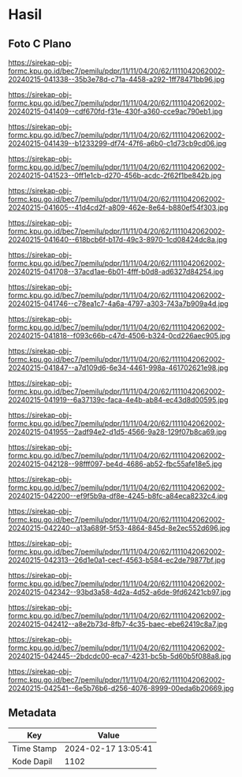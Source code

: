 # Hasil

## Foto C Plano

https://sirekap-obj-formc.kpu.go.id/bec7/pemilu/pdpr/11/11/04/20/62/1111042062002-20240215-041338--35b3e78d-c71a-4458-a292-1ff78471bb96.jpg

https://sirekap-obj-formc.kpu.go.id/bec7/pemilu/pdpr/11/11/04/20/62/1111042062002-20240215-041409--cdf670fd-f31e-430f-a360-cce9ac790eb1.jpg

https://sirekap-obj-formc.kpu.go.id/bec7/pemilu/pdpr/11/11/04/20/62/1111042062002-20240215-041439--b1233299-df74-47f6-a6b0-c1d73cb9cd06.jpg

https://sirekap-obj-formc.kpu.go.id/bec7/pemilu/pdpr/11/11/04/20/62/1111042062002-20240215-041523--0ff1e1cb-d270-456b-acdc-2f62f1be842b.jpg

https://sirekap-obj-formc.kpu.go.id/bec7/pemilu/pdpr/11/11/04/20/62/1111042062002-20240215-041605--41d4cd2f-a809-462e-8e64-b880ef54f303.jpg

https://sirekap-obj-formc.kpu.go.id/bec7/pemilu/pdpr/11/11/04/20/62/1111042062002-20240215-041640--618bcb6f-b17d-49c3-8970-1cd08424dc8a.jpg

https://sirekap-obj-formc.kpu.go.id/bec7/pemilu/pdpr/11/11/04/20/62/1111042062002-20240215-041708--37acd1ae-6b01-4fff-b0d8-ad6327d84254.jpg

https://sirekap-obj-formc.kpu.go.id/bec7/pemilu/pdpr/11/11/04/20/62/1111042062002-20240215-041746--c78ea1c7-4a6a-4797-a303-743a7b909a4d.jpg

https://sirekap-obj-formc.kpu.go.id/bec7/pemilu/pdpr/11/11/04/20/62/1111042062002-20240215-041818--f093c66b-c47d-4506-b324-0cd226aec905.jpg

https://sirekap-obj-formc.kpu.go.id/bec7/pemilu/pdpr/11/11/04/20/62/1111042062002-20240215-041847--a7d109d6-6e34-4461-998a-461702621e98.jpg

https://sirekap-obj-formc.kpu.go.id/bec7/pemilu/pdpr/11/11/04/20/62/1111042062002-20240215-041919--6a37139c-faca-4e4b-ab84-ec43d8d00595.jpg

https://sirekap-obj-formc.kpu.go.id/bec7/pemilu/pdpr/11/11/04/20/62/1111042062002-20240215-041955--2adf94e2-d1d5-4566-9a28-129f07b8ca69.jpg

https://sirekap-obj-formc.kpu.go.id/bec7/pemilu/pdpr/11/11/04/20/62/1111042062002-20240215-042128--98fff097-be4d-4686-ab52-fbc55afe18e5.jpg

https://sirekap-obj-formc.kpu.go.id/bec7/pemilu/pdpr/11/11/04/20/62/1111042062002-20240215-042200--ef9f5b9a-df8e-4245-b8fc-a84eca8232c4.jpg

https://sirekap-obj-formc.kpu.go.id/bec7/pemilu/pdpr/11/11/04/20/62/1111042062002-20240215-042240--a13a689f-5f53-4864-845d-8e2ec552d696.jpg

https://sirekap-obj-formc.kpu.go.id/bec7/pemilu/pdpr/11/11/04/20/62/1111042062002-20240215-042313--26d1e0a1-cecf-4563-b584-ec2de79877bf.jpg

https://sirekap-obj-formc.kpu.go.id/bec7/pemilu/pdpr/11/11/04/20/62/1111042062002-20240215-042342--93bd3a58-4d2a-4d52-a6de-9fd62421cb97.jpg

https://sirekap-obj-formc.kpu.go.id/bec7/pemilu/pdpr/11/11/04/20/62/1111042062002-20240215-042412--a8e2b73d-8fb7-4c35-baec-ebe62419c8a7.jpg

https://sirekap-obj-formc.kpu.go.id/bec7/pemilu/pdpr/11/11/04/20/62/1111042062002-20240215-042445--2bdcdc00-eca7-4231-bc5b-5d60b5f088a8.jpg

https://sirekap-obj-formc.kpu.go.id/bec7/pemilu/pdpr/11/11/04/20/62/1111042062002-20240215-042541--6e5b76b6-d256-4076-8999-00eda6b20669.jpg


## Metadata

| Key        | Value               |
| ---------- | ------------------- |
| Time Stamp | 2024-02-17 13:05:41 |
| Kode Dapil | 1102                |



